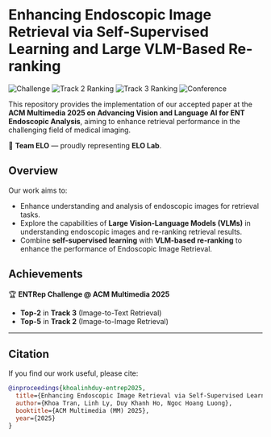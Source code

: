 # Enhancing Endoscopic Image Retrieval via Self-Supervised Learning and Large VLM-Based Re-ranking

![Challenge](https://img.shields.io/badge/ENTRep%20Challenge-Track%202%20%26%203-blue)
![Track 2 Ranking](https://img.shields.io/badge/Track%202-Top%205-yellow)
![Track 3 Ranking](https://img.shields.io/badge/Track%203-Top%202-yellowgreen)
![Conference](https://img.shields.io/badge/ACM%20MM%202025-Grand%20Challenge-red)

This repository provides the implementation of our accepted paper at the **ACM Multimedia 2025 on Advancing Vision and Language AI for ENT Endoscopic Analysis**, aiming to enhance retrieval performance in the challenging field of medical imaging.

📌 **Team ELO** — proudly representing **ELO Lab**.


## Overview
Our work aims to:
- Enhance understanding and analysis of endoscopic images for retrieval tasks.
- Explore the capabilities of **Large Vision-Language Models (VLMs)** in understanding endoscopic images and re-ranking retrieval results.
- Combine **self-supervised learning** with **VLM-based re-ranking** to enhance the performance of Endoscopic Image Retrieval.


## Achievements
🏆 **ENTRep Challenge @ ACM Multimedia 2025**
- **Top-2** in **Track 3** (Image-to-Text Retrieval)  
- **Top-5** in **Track 2** (Image-to-Image Retrieval)  
 

---

## Citation
If you find our work useful, please cite:
```bibtex
@inproceedings{khoalinhduy-entrep2025,
  title={Enhancing Endoscopic Image Retrieval via Self-Supervised Learning and Large VLM-Based Re-ranking},
  author={Khoa Tran, Linh Ly, Duy Khanh Ho, Ngoc Hoang Luong},
  booktitle={ACM Multimedia (MM) 2025},
  year={2025}
}
